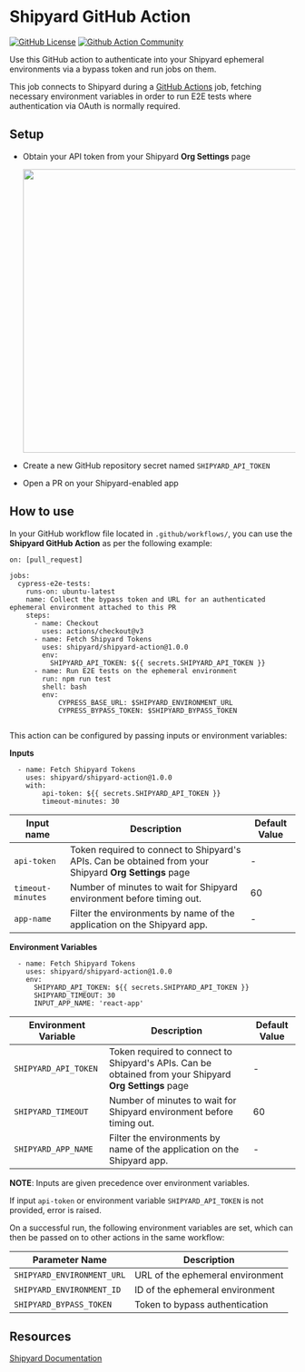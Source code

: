 # Shipyard GitHub Action

[![GitHub License](https://img.shields.io/badge/license-MIT-lightgrey.svg)](https://raw.githubusercontent.com/shipyard/github-action/master/LICENSE) [![Github Action Community](https://img.shields.io/badge/community-Github%20Actions%20Discuss-343434.svg)](https://github.community/c/github-ecosystem/github-apps/64)

Use this GitHub action to authenticate into your Shipyard ephemeral environments via a bypass token and run jobs on them.

This job connects to Shipyard during a [GitHub Actions](https://docs.github.com/en/actions) job, fetching necessary environment variables in order to run E2E tests where authentication via OAuth is normally required.

## Setup
- Obtain your API token from your Shipyard **Org Settings** page
  
  <img src="https://docs.shipyard.build/img/screenshots/Shipyard-API-Token.png" width="500px">
- Create a new GitHub repository secret named `SHIPYARD_API_TOKEN`
- Open a PR on your Shipyard-enabled app

## How to use

In your GitHub workflow file located in `.github/workflows/`, you can use the **Shipyard GitHub Action** as per the following example:

```
on: [pull_request]

jobs:
  cypress-e2e-tests:
    runs-on: ubuntu-latest
    name: Collect the bypass token and URL for an authenticated ephemeral environment attached to this PR
    steps:
      - name: Checkout
        uses: actions/checkout@v3
      - name: Fetch Shipyard Tokens
        uses: shipyard/shipyard-action@1.0.0
        env:
          SHIPYARD_API_TOKEN: ${{ secrets.SHIPYARD_API_TOKEN }}
      - name: Run E2E tests on the ephemeral environment
        run: npm run test
        shell: bash
        env:
            CYPRESS_BASE_URL: $SHIPYARD_ENVIRONMENT_URL
            CYPRESS_BYPASS_TOKEN: $SHIPYARD_BYPASS_TOKEN
        
```

This action can be configured by passing inputs or environment variables:

**Inputs**
```
  - name: Fetch Shipyard Tokens
    uses: shipyard/shipyard-action@1.0.0
    with:
        api-token: ${{ secrets.SHIPYARD_API_TOKEN }}
        timeout-minutes: 30
```

| Input name | Description | Default Value |
| --------------- | --------------- |--------------- |
| `api-token` | Token required to connect to Shipyard's APIs. Can be obtained from your Shipyard **Org Settings** page | -|
| `timeout-minutes` | Number of minutes to wait for Shipyard environment before timing out. | 60|
| `app-name` | Filter the environments by name of the application on the Shipyard app. | -|


**Environment Variables**
```
  - name: Fetch Shipyard Tokens
    uses: shipyard/shipyard-action@1.0.0
    env:
      SHIPYARD_API_TOKEN: ${{ secrets.SHIPYARD_API_TOKEN }}
      SHIPYARD_TIMEOUT: 30
      INPUT_APP_NAME: 'react-app'
```

| Environment Variable | Description | Default Value |
| --------------- | --------------- |--------------- |
| `SHIPYARD_API_TOKEN` | Token required to connect to Shipyard's APIs. Can be obtained from your Shipyard **Org Settings** page  |-|
| `SHIPYARD_TIMEOUT` | Number of minutes to wait for Shipyard environment before timing out. |60|
| `SHIPYARD_APP_NAME` | Filter the environments by name of the application on the Shipyard app. |-|

**NOTE**: Inputs are given precedence over environment variables.

If input `api-token` or environment variable `SHIPYARD_API_TOKEN` is not provided, error is raised.

On a successful run, the following environment variables are set, which can then be passed on to other actions in the same workflow:

| Parameter Name | Description |
| --------------- | --------------- |
|`SHIPYARD_ENVIRONMENT_URL` | URL of the ephemeral environment |
|`SHIPYARD_ENVIRONMENT_ID`  | ID of the ephemeral environment  |
|`SHIPYARD_BYPASS_TOKEN`    | Token to bypass authentication   |


## Resources

[Shipyard Documentation](https://docs.shipyard.build/docs/)
